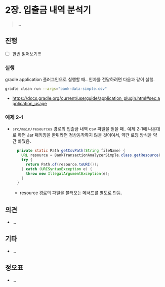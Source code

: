 # 2장. 입출금 내역 분석기

> ...



## 진행

* [ ] 한번 읽어보기!!!

### 실행

gradle application 플러그인으로 실행할 때.. 인자를 전달하려면 다음과 같이 실행.

```bash
gradle clean run --args="bank-data-simple.csv" 
```

* https://docs.gradle.org/current/userguide/application_plugin.html#sec:application_usage



### 예제 2-1

* `src/main/resources` 경로의 입출금 내역 csv 파일을 얻을 때.. 예제 2-1에 나온대로 하면 Jar 패키징을 한뒤라면 정상동작하지 않을 것이여서, 약간 로딩 방식을 약간 바꿨음.

  ```java
    private static Path getCsvPath(String fileName) {
      URL resource = BankTransactionAnalyzerSimple.class.getResource("/" + fileName);
      try {
        return Path.of(resource.toURI());
      } catch (URISyntaxException e) {
        throw new IllegalArgumentException(e);
      }
    }
  ```

  * resource 경로의 파일을 불러오는 메서드를 별도로 만듬.





## 의견

* ...



## 기타

* ...



## 정오표

* ...